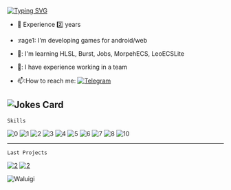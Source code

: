 [![Typing SVG](https://readme-typing-svg.herokuapp.com?font=Fira+Code&size=30&duration=2000&pause=500&color=F7F393&background=FF390000&width=435&lines=Hi!+My+name+is+Daniil;I+am+a+Unity+developer)](https://git.io/typing-svg)


- :office: Experience 2️⃣ years

- :rage1: I'm developing games for android/web

- 🧠: I'm learning HLSL, Burst, Jobs, MorpehECS, LeoECSLite

- 👯: I have experience working in a team

- 📫:How to reach me: [![Telegram](https://img.shields.io/badge/-plastfw-blue?style=flat&logo=Telegram&logoColor=white)](https://t.me/plastfw)

![Jokes Card](https://readme-jokes.vercel.app/api)
---

```
Skills
```
![0](https://img.shields.io/badge/-OOP-orange?style=for-the-badge&logo=git&logoColor=white)
![1](https://img.shields.io/badge/-DoTween-orange?style=for-the-badge&logo=git&logoColor=white)
![2](https://img.shields.io/badge/-Cinemachine-orange?style=for-the-badge&logo=git&logoColor=white)
![3](https://img.shields.io/badge/-LINQ-orange?style=for-the-badge&logo=git&logoColor=white)
![4](https://img.shields.io/badge/-RayFire-orange?style=for-the-badge&logo=git&logoColor=white)
![5](https://img.shields.io/badge/-GameAnalytics-orange?style=for-the-badge&logo=git&logoColor=white)
![6](https://img.shields.io/badge/-SDK-orange?style=for-the-badge&logo=git&logoColor=white)
![7](https://img.shields.io/badge/-SOLID-orange?style=for-the-badge&logo=git&logoColor=white)
![8](https://img.shields.io/badge/-Zenject-orange?style=for-the-badge&logo=git&logoColor=white)
![10](https://img.shields.io/badge/-AdobeIllustrator-orange?style=for-the-badge&logo=git&logoColor=white)
___
```
Last Projects
```
[![2](https://img.shields.io/badge/-ToiletRush-fb8f53?style=for-the-badge&logo=GooglePlay&logoColor=white)](https://yandex.ru/games/app/210372?draft=true&lang=ru)
[![2](https://img.shields.io/badge/-ShootingRange-fb8f53?style=for-the-badge&logo=GooglePlay&logoColor=white)](https://www.crazygames.com/game/the-range-3d)

![Waluigi](https://octodex.github.com/images/spidertocat.png)
